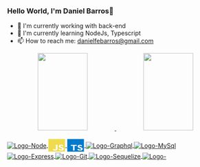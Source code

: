 ### Hello World, I'm Daniel Barros👋

- 🔭 I'm currently working with back-end
- 🌱 I'm currently learning NodeJs, Typescript
- 📫 How to reach me: danielfebarros@gmail.com

<div align="center">
  <a href="https://github.com/DanielBarros854">
  <img height="180em" width="48%" src="https://github-readme-stats.vercel.app/api?username=DanielBarros854&show_icons=true&theme=tokyonight&include_all_commits=true&count_private=true"/>
  <img height="180em" width="48%" src="https://github-readme-stats.vercel.app/api/top-langs/?username=DanielBarros854&layout=compact&langs_count=7&theme=tokyonight"/>
</div>
<div style="display: inline_block"><br>
  <img align="center" alt="Logo-Node" height="30" width="40" src="https://cdn.jsdelivr.net/gh/devicons/devicon/icons/nodejs/nodejs-original.svg">
  <img align="center" alt="Logo-Js" height="30" width="40" src="https://raw.githubusercontent.com/devicons/devicon/master/icons/javascript/javascript-plain.svg">
  <img align="center" alt="Logo-Ts" height="30" width="40" src="https://raw.githubusercontent.com/devicons/devicon/master/icons/typescript/typescript-plain.svg">
  <img align="center" alt="Logo-Graphql" height="30" width="40" src="https://cdn.jsdelivr.net/gh/devicons/devicon/icons/graphql/graphql-plain.svg">
  <img align="center" alt="Logo-MySql" height="30" width="40" src="https://cdn.jsdelivr.net/gh/devicons/devicon/icons/mysql/mysql-original.svg">
  <img align="center" alt="Logo-Express" height="30" width="40" src="https://cdn.jsdelivr.net/gh/devicons/devicon/icons/express/express-original.svg">
  <img align="center" alt="Logo-Git" height="30" width="40" src="https://cdn.jsdelivr.net/gh/devicons/devicon/icons/git/git-original.svg">
  <img align="center" alt="Logo-Sequelize" height="30" width="40" src="https://cdn.jsdelivr.net/gh/devicons/devicon/icons/sequelize/sequelize-original.svg">
  <a href="https://www.linkedin.com/in/daniel-barros-238686206/">
  <img align="center" alt="Logo-" height="30" width="40" src="https://cdn.jsdelivr.net/gh/devicons/devicon/icons/linkedin/linkedin-original.svg">
</div>
  
  ##
